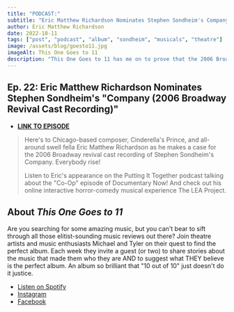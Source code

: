 ```yaml
---
title: "PODCAST:"
subtitle: "Eric Matthew Richardson Nominates Stephen Sondheim's Company"
author: Eric Matthew Richardson
date: 2022-10-11
tags: ["post", "podcast", "album", "sondheim", "musicals", "theatre"]
image: /assets/blog/goesto11.jpg
imageAlt: This One Goes to 11
description: "This One Goes to 11 has me on to prove that the 2006 Broadway Revival Cast Recording of Stephen Sondheim's Company is a true 11 out of 10 album."
---
```


## Ep. 22: Eric Matthew Richardson Nominates Stephen Sondheim's "Company (2006 Broadway Revival Cast Recording)"


- **[LINK TO EPISODE](https://open.spotify.com/episode/1VippKculiPNlviLaClnKX?si=2KWczfRFR0yMm55HuxaxKw)**

>Here's to Chicago-based composer, Cinderella's Prince, and all-around swell fella Eric Matthew Richardson as he makes a case for the 2006 Broadway revival cast recording of Stephen Sondheim's Company. Everybody rise!
>
>Listen to Eric's appearance on the Putting It Together podcast talking about the "Co-Op" episode of Documentary Now! And check out his online interactive horror-comedy musical experience The LEA Project.

## About *This One Goes to 11*

Are you searching for some amazing music, but you can't bear to sift through all those elitist-sounding music reviews out there? Join theatre artists and music enthusiasts Michael and Tyler on their quest to find the perfect album. Each week they invite a guest (or two) to share stories about the music that made them who they are AND to suggest what THEY believe is the perfect album. An album so brilliant that "10 out of 10" just doesn't do it justice.

* [Listen on Spotify](https://open.spotify.com/show/6aWe8gTL3tFH2b6Fwve6ul)
* [Instagram](https://www.instagram.com/thisonegoesto11podcast/)
* [Facebook](https://www.facebook.com/thisonegoesto11podcast)

